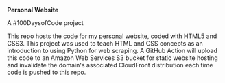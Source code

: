 **Personal Website**

A #100DaysofCode project

This repo hosts the code for my personal website, coded with HTML5 and CSS3. This project was used to teach HTML 
and CSS concepts as an introduction to using Python for web scraping. A GitHub Action will upload this code to an 
Amazon Web Services S3 bucket for static website hosting and invalidate the domain's associated CloudFront 
distribution each time code is pushed to this repo.
